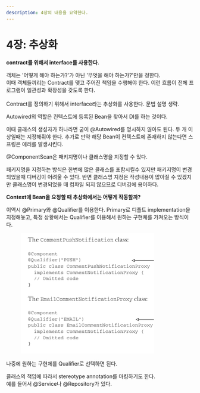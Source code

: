```yaml
---
description: 4장의 내용을 요약한다.
---
```


# 4장: 추상화

**contract를 위해서 interface를 사용한다.**

객체는 '어떻게 해야 하는가?'가 아닌 '무엇을 해야 하는가?'만을 정한다. \
이때 객체들끼리는 Contract를 맺고 주어진 책임을 수행해야 한다. 이런 흐름이 전체 프로그램이 일관성과 확장성을 갖도록 한다.\
\
Contract를 정의하기 위해서 interface라는 추상화를 사용한다. 문법 설명 생략.



Autowired의 역할은 컨텍스트에 등록된 Bean을 찾아서 DI를 하는 것이다.&#x20;

이때 클래스의 생성자가 하나라면 굳이 @Autowired를 명시하지 않아도 된다. 두 개 이상일때는 지정해줘야 한다. 추가로 만약 해당 Bean이 컨텍스트에 존재하지 않는다면 스프링은 에러를 발생시킨다.



@ComponentScan은 패키지명이나 클래스명을 지정할 수 있다.&#x20;

패키지명을 지정하는 방식은 한번에 많은 클래스를 포함시킬수 있지만 패키지명이 변경되었을때 디버깅이 어려울 수 있다. 반면 클래스명 지정은 작성내용이 많아질 수 있겠지만 클래스명이 변경되었을 때 컴파일 되지 않으므로 디버깅에 용이하다.



**Context에 Bean을 요청할 때 추상화에서는 어떻게 작동할까?**&#x20;

이역시 @Primary와 @Qualifier를 이용한다. Primary로 디폴트 implementation을 지정해놓고, 특정 상황에서는 Qualifier를 이용해서 원하는 구현체를 가져오는 방식이다.

<figure><img src="../../.gitbook/assets/image (2) (1).png" alt=""><figcaption></figcaption></figure>

나중에 원하는 구현체를 Qualifier로 선택하면 된다.

클래스의 책임에 따라서 stereotype annotation를 마킹하기도 한다. \
예를 들어서 @Service나 @Repository가 있다.
